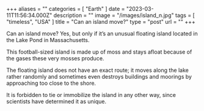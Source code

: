 +++
aliases = ""
categories = [ "Earth" ]
date = "2023-03-11T11:56:34.000Z"
description = ""
image = "/images/island_n.jpg"
tags = [ "timeless", "USA" ]
title = "Can an island move?"
type = "post"
url = ""
+++


Can an island move? Yes, but only if it’s an unusual floating island located in the Lake Pond in Massachusetts.  
  
This football-sized island is made up of moss and stays afloat because of the gases these very mosses produce.  
  
The floating island does not have an exact route; it moves along the lake rather randomly and sometimes even destroys buildings and moorings by approaching too close to the shore.  
  
It is forbidden to tie or immobilize the island in any other way, since scientists have determined it as unique.
